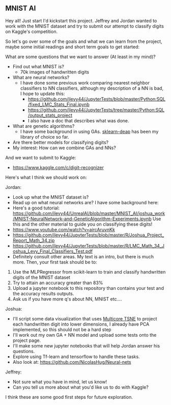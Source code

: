 ## MNIST AI

Hey all! Just start I'd kickstart this project. Jeffrey and Jordan wanted to work with the MNIST dataset and try to submit our attempt to classify digits on Kaggle's competition.

So let's go over some of the goals and what we can learn from the project, maybe some initial readings and short term goals to get started:

What are some questions that we want to answer (At least in my mind)?

* Find out what MNIST is?
  * 70k images of handwritten digits
* What are neural networks?
  * I have done some previous work comparing nearest neighbor classifiers to NN classifiers, although my description of a NN is bad, I hope to update this:
    * https://github.com/jlevy44/JupyterTests/blob/master/Python:SQL/fixed_LMC_Stats_Final.ipynb
    * https://github.com/jlevy44/JupyterTests/tree/master/Python:SQL/output_stats_project
    * I also have a doc that describes what was done.
* What are genetic algorithms?
  * I have some background in using GAs. [sklearn-deap](https://github.com/rsteca/sklearn-deap) has been my library of choice so far.
* Are there better models for classifying digits?
* My interest: How can we combine GAs and NNs?

And we want to submit to Kaggle:
* https://www.kaggle.com/c/digit-recognizer

Here's what I think we should work on:

Jordan:
* Look up what the MNIST dataset is?
* Read up on what neural networks are?
I have some background here:
* Here's a good tutorial: https://github.com/jlevy44/UnrealAI/blob/master/MNIST_AI/joshua_work/MNIST-NeuralNetwork-and-GeneticAlgorithm-Experiments.ipynb Use this and the other material to guide you on classifying these digits!
* https://www.youtube.com/watch?v=aircAruvnKk
* https://github.com/jlevy44/JupyterTests/blob/master/R/Joshua_Project_Report_Math_34.zip
* https://github.com/jlevy44/JupyterTests/blob/master/R/LMC_Math_34_Joshua_Levy_Final_Classifiers_Test.pdf
* Definitely consult other areas. My text is an intro, but there is much more.
Then, your first task should be to:
1. Use the MLPRegressor from scikit-learn to train and classify handwritten digits of the MNIST dataset
2. Try to attain an accuracy greater than 83%
3. Upload a jupyter notebook to this repository than contains your test and the accuracy results outputs.
4. Ask us if you have more q's about NN, MNIST etc....

Joshua:
* I'll script some data visualization that uses [Multicore TSNE](https://github.com/DmitryUlyanov/Multicore-TSNE) to project each handwritten digit into lower dimensions, I already have PCA implemented, so this should not be a hard step
* I'll work out my own GA + NN model and upload some tests onto the project page.
* I'll make some new jupyter notebooks that will help Jordan answer his questions.
* Explore using Tf-learn and tensorflow to handle these tasks.
* Also look at: https://github.com/NicolasHug/Neural-nets

Jeffrey:
* Not sure what you have in mind, let us know!
* Can you tell us more about what you'd like us to do with Kaggle?

I think these are some good first steps for future exploration.
